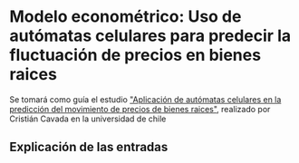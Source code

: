 # Modelo econométrico: Uso de autómatas celulares para predecir la fluctuación de precios en bienes raices

Se tomará como guía el estudio ["Aplicación de autómatas celulares en la predicción del movimiento de precios de bienes raices"](https://repositorio.uchile.cl/bitstream/handle/2250/108437/APLICACI%C3%93N%20DE%20AUT%C3%93MATAS%20CELULARES%20EN%20LA%20PREDICCI%C3%93N.pdf?sequence=3), realizado por Cristián Cavada en la universidad de chile 

## Explicación de las entradas

